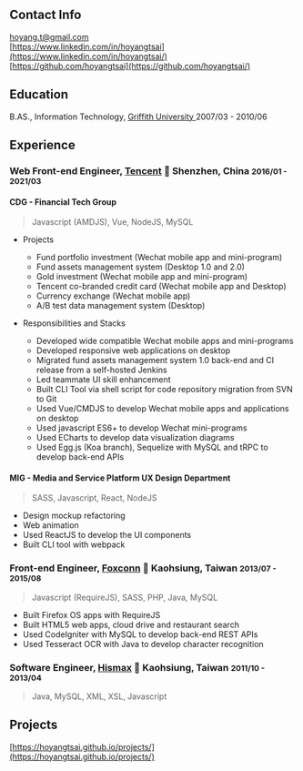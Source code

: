 ## Contact Info

<i class="fas fa-envelope-square fa-lg"></i> [hoyang.t@gmail.com](mailto:hoyang.t@gmail.com)<br/>
<i class="fab fa-linkedin fa-lg"></i> [https://www.linkedin.com/in/hoyangtsai](https://www.linkedin.com/in/hoyangtsai/)<br/>
<i class="fab fa-github-square fa-lg"></i> [https://github.com/hoyangtsai](https://github.com/hoyangtsai/)<br/>

## Education

<i class="fas fa-graduation-cap fa-log"></i> B.AS., Information Technology, <a href="http://www.griffith.edu.au/" target="_blank">Griffith University </a> <time class="term">2007/03 - 2010/06</time>

## Experience

### Web Front-end Engineer, <a href="https://www.tencent.com/" target="_blank">Tencent</a> 📍 Shenzhen, China <small><time class="term">2016/01 - 2021/03</time></small>

#### CDG - Financial Tech Group

> Javascript (AMDJS), Vue, NodeJS, MySQL

- Projects

  - Fund portfolio investment (Wechat mobile app and mini-program)
  - Fund assets management system (Desktop 1.0 and 2.0)
  - Gold investment (Wechat mobile app and mini-program)
  - Tencent co-branded credit card (Wechat mobile app and Desktop)
  - Currency exchange (Wechat mobile app)
  - A/B test data management system (Desktop)

- Responsibilities and Stacks
  
  - Developed wide compatible Wechat mobile apps and mini-programs
  - Developed responsive web applications on desktop
  - Migrated fund assets management system 1.0 back-end and CI release from a self-hosted Jenkins
  - Led teammate UI skill enhancement
  - Built CLI Tool via shell script for code repository migration from SVN to Git
  - Used Vue/CMDJS to develop Wechat mobile apps and applications on desktop
  - Used javascript ES6+ to develop Wechat mini-programs
  - Used ECharts to develop data visualization diagrams
  - Used Egg.js (Koa branch), Sequelize with MySQL and tRPC to develop back-end APIs

#### MIG - Media and Service Platform UX Design Department

> SASS, Javascript, React, NodeJS

- Design mockup refactoring
- Web animation
- Used ReactJS to develop the UI components
- Built CLI tool with webpack

### Front-end Engineer, <a href="https://www.foxconn.com/" target="_blank">Foxconn</a> 📍 Kaohsiung, Taiwan <small><time class="term">2013/07 - 2015/08</time></small>

> Javascript (RequireJS), SASS, PHP, Java, MySQL

- Built Firefox OS apps with RequireJS
- Built HTML5 web apps, cloud drive and restaurant search
- Used CodeIgniter with MySQL to develop back-end REST APIs
- Used Tesseract OCR with Java to develop character recognition

### Software Engineer, <a href="http://www.hismax.com.tw/" target="_blank">Hismax</a> 📍 Kaohsiung, Taiwan <small><time class="term">2011/10 - 2013/04</time></small>

> Java, MySQL, XML, XSL, Javascript

## Projects

[https://hoyangtsai.github.io/projects/](https://hoyangtsai.github.io/projects/)
